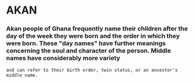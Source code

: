  # AKAN
 ### Akan people</a></b> of  <a title="Ghana">Ghana</a> frequently name their children after the day of the week they were born and the order in which they were born. These "day names" have further meanings concerning the soul and character of the person. Middle names have considerably more variety
    and can refer to their birth order, twin status, or an ancestor's middle name.
